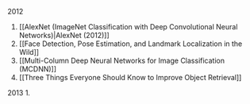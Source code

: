 
2012
1. [[AlexNet (ImageNet Classification with Deep Convolutional Neural Networks)|AlexNet (2012)]]
2. [[Face Detection, Pose Estimation, and Landmark Localization in the Wild]]
3. [[Multi-Column Deep Neural Networks for Image Classification (MCDNN)]]
4. [[Three Things Everyone Should Know to Improve Object Retrieval]]

2013
1. 